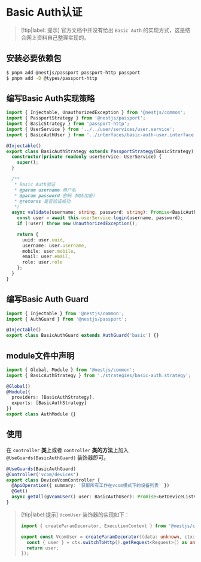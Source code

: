 # Basic Auth认证

> [!tip|label: 提示]
> 官方文档中并没有给出 `Basic Auth` 的实现方式，这是结合网上资料自己整理实现的。

## 安装必要依赖包

```bash
$ pnpm add @nestjs/passport passport-http passport
$ pnpm add -D @types/passport-http
```

## 编写Basic Auth实现策略

```ts
import { Injectable, UnauthorizedException } from '@nestjs/common';
import { PassportStrategy } from '@nestjs/passport';
import { BasicStrategy } from 'passport-http';
import { UserService } from '../../user/services/user.service';
import { BasicAuthUser } from '../interfaces/basic-auth-user.interface';

@Injectable()
export class BasicAuthStrategy extends PassportStrategy(BasicStrategy) {
  constructor(private readonly userService: UserService) {
    super();
  }

  /**
   * Basic Auth验证
   * @param username 用户名
   * @param password 密码（MD5加密）
   * @returns 是否验证成功
   */
  async validate(username: string, password: string): Promise<BasicAuthUser> {
    const user = await this.userService.login(username, password);
    if (!user) throw new UnauthorizedException();

    return {
      uuid: user.uuid,
      username: user.username,
      mobile: user.mobile,
      email: user.email,
      role: user.role
    };
  }
}
```

## 编写Basic Auth Guard

```ts
import { Injectable } from '@nestjs/common';
import { AuthGuard } from '@nestjs/passport';

@Injectable()
export class BasicAuthGuard extends AuthGuard('basic') {}
```

## module文件中声明

```ts
import { Global, Module } from '@nestjs/common';
import { BasicAuthStrategy } from './strategies/basic-auth.strategy';

@Global()
@Module({
  providers: [BasicAuthStrategy],
  exports: [BasicAuthStrategy]
})
export class AuthModule {}
```

## 使用

在 `controller` **类**上或者 `controller` **类的方法**上加入 `@UseGuards(BasicAuthGuard)` 装饰器即可。

```ts
@UseGuards(BasicAuthGuard)
@Controller('vcom/devices')
export class DeviceVcomController {
  @ApiOperation({ summary: '获取所有工作在vcom模式下的设备列表' })
  @Get()
  async getAll(@VcomUser() user: BasicAuthUser): Promise<GetDeviceListVcomResDto[]> {}
}
```

> [!tip|label:提示]
> `VcomUser` 装饰器的实现如下：
>
> ```ts
> import { createParamDecorator, ExecutionContext } from '@nestjs/common';
>
> export const VcomUser = createParamDecorator((data: unknown, ctx: ExecutionContext) => {
>   const { user } = ctx.switchToHttp().getRequest<Request>() as any;
>   return user;
> });
> ```


